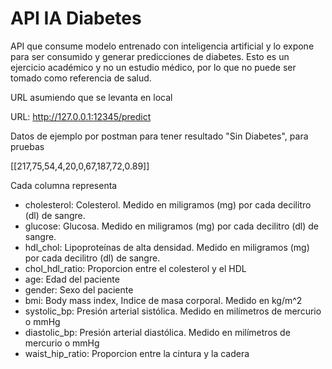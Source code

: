 # API IA Diabetes
API que consume modelo entrenado con inteligencia artificial y lo expone para ser consumido y generar predicciones de diabetes. Esto es un ejercicio académico y no un estudio médico, por lo que no puede ser tomado como referencia de salud.

URL asumiendo que se levanta en local

URL: http://127.0.0.1:12345/predict

Datos de ejemplo por postman para tener resultado "Sin Diabetes", para pruebas

[[217,75,54,4,20,0,67,187,72,0.89]]

Cada columna representa

<ul>
<li>cholesterol: Colesterol. Medido en miligramos (mg) por cada decilitro (dl) de sangre.</li>

<li>glucose: Glucosa. Medido en miligramos (mg) por cada decilitro (dl) de sangre.</li>

<li>hdl_chol: Lipoproteínas de alta densidad. Medido en miligramos (mg) por cada decilitro (dl) de sangre.</li>

<li>chol_hdl_ratio: Proporcion entre el colesterol y el HDL</li>

<li>age: Edad del paciente</li>

<li>gender: Sexo del paciente</li>

<li>bmi: Body mass index, Indice de masa corporal. Medido en kg/m^2</li>

<li>systolic_bp: Presión arterial sistólica. Medido en milímetros de mercurio o mmHg</li>

<li>diastolic_bp: Presión arterial diastólica. Medido en milímetros de mercurio o mmHg</li>

<li>waist_hip_ratio: Proporcion entre la cintura y la cadera</li>

</ul>